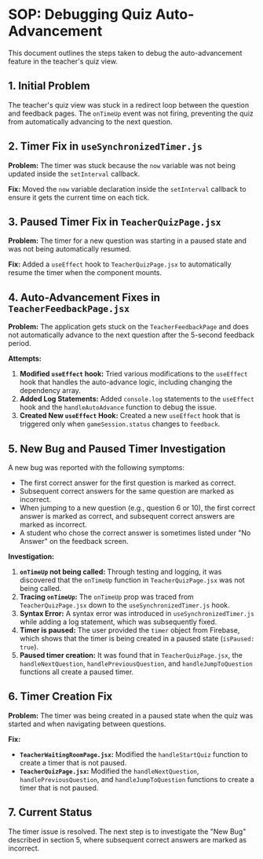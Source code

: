 # SOP: Debugging Quiz Auto-Advancement

This document outlines the steps taken to debug the auto-advancement feature in the teacher's quiz view.

## 1. Initial Problem

The teacher's quiz view was stuck in a redirect loop between the question and feedback pages. The `onTimeUp` event was not firing, preventing the quiz from automatically advancing to the next question.

## 2. Timer Fix in `useSynchronizedTimer.js`

**Problem:** The timer was stuck because the `now` variable was not being updated inside the `setInterval` callback.

**Fix:** Moved the `now` variable declaration inside the `setInterval` callback to ensure it gets the current time on each tick.

## 3. Paused Timer Fix in `TeacherQuizPage.jsx`

**Problem:** The timer for a new question was starting in a paused state and was not being automatically resumed.

**Fix:** Added a `useEffect` hook to `TeacherQuizPage.jsx` to automatically resume the timer when the component mounts.

## 4. Auto-Advancement Fixes in `TeacherFeedbackPage.jsx`

**Problem:** The application gets stuck on the `TeacherFeedbackPage` and does not automatically advance to the next question after the 5-second feedback period.

**Attempts:**

1.  **Modified `useEffect` hook:** Tried various modifications to the `useEffect` hook that handles the auto-advance logic, including changing the dependency array.
2.  **Added Log Statements:** Added `console.log` statements to the `useEffect` hook and the `handleAutoAdvance` function to debug the issue.
3.  **Created New `useEffect` Hook:** Created a new `useEffect` hook that is triggered only when `gameSession.status` changes to `feedback`.

## 5. New Bug and Paused Timer Investigation

A new bug was reported with the following symptoms:

*   The first correct answer for the first question is marked as correct.
*   Subsequent correct answers for the same question are marked as incorrect.
*   When jumping to a new question (e.g., question 6 or 10), the first correct answer is marked as correct, and subsequent correct answers are marked as incorrect.
*   A student who chose the correct answer is sometimes listed under "No Answer" on the feedback screen.

**Investigation:**

1.  **`onTimeUp` not being called:** Through testing and logging, it was discovered that the `onTimeUp` function in `TeacherQuizPage.jsx` was not being called.
2.  **Tracing `onTimeUp`:** The `onTimeUp` prop was traced from `TeacherQuizPage.jsx` down to the `useSynchronizedTimer.js` hook.
3.  **Syntax Error:** A syntax error was introduced in `useSynchronizedTimer.js` while adding a log statement, which was subsequently fixed.
4.  **Timer is paused:** The user provided the `timer` object from Firebase, which shows that the timer is being created in a paused state (`isPaused: true`).
5.  **Paused timer creation:** It was found that in `TeacherQuizPage.jsx`, the `handleNextQuestion`, `handlePreviousQuestion`, and `handleJumpToQuestion` functions all create a paused timer.

## 6. Timer Creation Fix

**Problem:** The timer was being created in a paused state when the quiz was started and when navigating between questions.

**Fix:**

*   **`TeacherWaitingRoomPage.jsx`:** Modified the `handleStartQuiz` function to create a timer that is not paused.
*   **`TeacherQuizPage.jsx`:** Modified the `handleNextQuestion`, `handlePreviousQuestion`, and `handleJumpToQuestion` functions to create a timer that is not paused.

## 7. Current Status

The timer issue is resolved. The next step is to investigate the "New Bug" described in section 5, where subsequent correct answers are marked as incorrect.